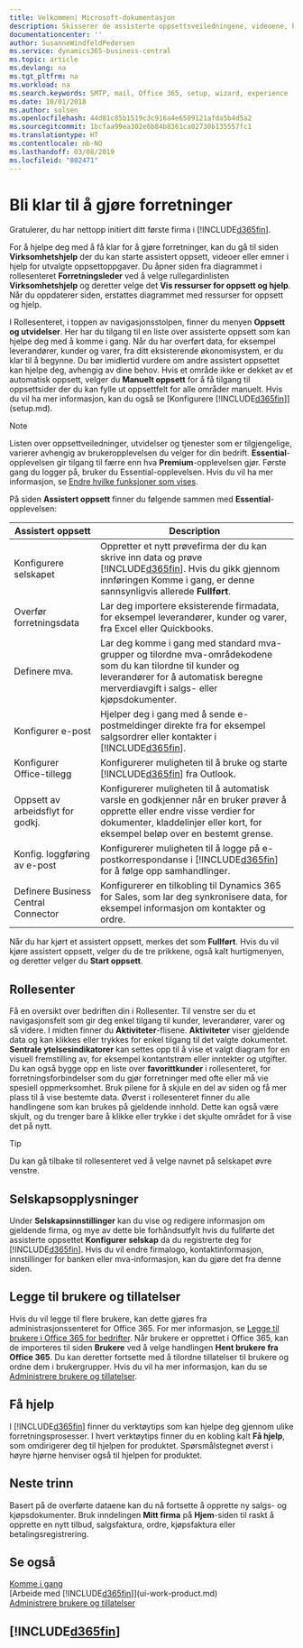 ```yaml
---
title: Velkommen| Microsoft-dokumentasjon
description: Skisserer de assisterte oppsettsveiledningene, videoene, hjelpeemnene og sidene og sidene du bruker til å bli klar til å gjøre forretninger i Business Central.
documentationcenter: ''
author: SusanneWindfeldPedersen
ms.service: dynamics365-business-central
ms.topic: article
ms.devlang: na
ms.tgt_pltfrm: na
ms.workload: na
ms.search.keywords: SMTP, mail, Office 365, setup, wizard, experience
ms.date: 10/01/2018
ms.author: solsen
ms.openlocfilehash: 44d81c85b1519c3c916a4e6509121afda5b4d5a2
ms.sourcegitcommit: 1bcfaa99ea302e6b84b8361ca02730b135557fc1
ms.translationtype: HT
ms.contentlocale: nb-NO
ms.lasthandoff: 03/08/2019
ms.locfileid: "802471"
---
```

# <a name="getting-ready-for-doing-business"></a>Bli klar til å gjøre forretninger
Gratulerer, du har nettopp initiert ditt første firma i [!INCLUDE[d365fin](includes/d365fin_md.md)].

For å hjelpe deg med å få klar for å gjøre forretninger, kan du gå til siden **Virksomhetshjelp** der du kan starte assistert oppsett, videoer eller emner i hjelp for utvalgte oppsettoppgaver. Du åpner siden fra diagrammet i rollesenteret **Forretningsleder** ved å velge rullegardinlisten **Virksomhetshjelp** og deretter velge det **Vis ressurser for oppsett og hjelp**. Når du oppdaterer siden, erstattes diagrammet med ressurser for oppsett og hjelp.

I Rollesenteret, i toppen av navigasjonsstolpen, finner du menyen **Oppsett og utvidelser**. Her har du tilgang til en liste over assisterte oppsett som kan hjelpe deg med å komme i gang. Når du har overført data, for eksempel leverandører, kunder og varer, fra ditt eksisterende økonomisystem, er du klar til å begynne. Du bør imidlertid vurdere om andre assistert oppsettet kan hjelpe deg, avhengig av dine behov. Hvis et område ikke er dekket av et automatisk oppsett, velger du **Manuelt oppsett** for å få tilgang til oppsettsider der du kan fylle ut oppsettfelt for alle områder manuelt. Hvis du vil ha mer informasjon, kan du også se [Konfigurere [!INCLUDE[d365fin](includes/d365fin_md.md)]](setup.md).

> [!NOTE]  
>   Listen over oppsettveiledninger, utvidelser og tjenester som er tilgjengelige, varierer avhengig av brukeropplevelsen du velger for din bedrift. **Essential**-opplevelsen gir tilgang til færre enn hva **Premium**-opplevelsen gjør. Første gang du logger på, bruker du Essential-opplevelsen. Hvis du vil ha mer informasjon, se [Endre hvilke funksjoner som vises](ui-experiences.md).

På siden **Assistert oppsett** finner du følgende sammen med **Essential**-opplevelsen:

| Assistert oppsett | Description |
| --- | --- |
| Konfigurere selskapet |Oppretter et nytt prøvefirma der du kan skrive inn data og prøve [!INCLUDE[d365fin](includes/d365fin_md.md)]. Hvis du gikk gjennom innføringen Komme i gang, er denne sannsynligvis allerede **Fullført**. |
| Overfør forretningsdata |Lar deg importere eksisterende firmadata, for eksempel leverandører, kunder og varer, fra Excel eller Quickbooks. |
| Definere mva. |Lar deg komme i gang med standard mva-grupper og tilordne mva-områdekodene som du kan tilordne til kunder og leverandører for å automatisk beregne merverdiavgift i salgs- eller kjøpsdokumenter. |
| Konfigurer e-post |Hjelper deg i gang med å sende e-postmeldinger direkte fra for eksempel salgsordrer eller kontakter i [!INCLUDE[d365fin](includes/d365fin_md.md)]. |
| Konfigurer Office-tillegg |Konfigurerer muligheten til å bruke og starte [!INCLUDE[d365fin](includes/d365fin_md.md)] fra Outlook. |
| Oppsett av arbeidsflyt for godkj. |Konfigurerer muligheten til å automatisk varsle en godkjenner når en bruker prøver å opprette eller endre visse verdier for dokumenter, kladdelinjer eller kort, for eksempel beløp over en bestemt grense. |
| Konfig. loggføring av e-post |Konfigurerer muligheten til å logge på e-postkorrespondanse i [!INCLUDE[d365fin](includes/d365fin_md.md)] for å følge opp samhandlinger. |
| Definere Business Central Connector |Konfigurerer en tilkobling til Dynamics 365 for Sales, som lar deg synkronisere data, for eksempel informasjon om kontakter og ordre. |

Når du har kjørt et assistert oppsett, merkes det som **Fullført**. Hvis du vil kjøre assistert oppsett, velger du de tre prikkene, også kalt hurtigmenyen, og deretter velger du **Start oppsett**.

## <a name="role-center"></a>Rollesenter
Få en oversikt over bedriften din i Rollesenter. Til venstre ser du et navigasjonsfelt som gir deg enkel tilgang til kunder, leverandører, varer og så videre. I midten finner du **Aktiviteter**-flisene. **Aktiviteter** viser gjeldende data og kan klikkes eller trykkes for enkel tilgang til det valgte dokumentet. **Sentrale ytelsesindikatorer** kan settes opp til å vise et valgt diagram for en visuell fremstilling av, for eksempel kontantstrøm eller inntekter og utgifter. Du kan også bygge opp en liste over **favorittkunder** i rollesenteret, for forretningsforbindelser som du gjør forretninger med ofte eller må vie spesiell oppmerksomhet.
Bruk pilene for å skjule en del av siden og få mer plass til å vise bestemte data. Øverst i rollesenteret finner du alle handlingene som kan brukes på gjeldende innhold. Dette kan også være skjult, og du trenger bare å klikke eller trykke i det skjulte området for å vise det på nytt.

> [!TIP]  
> Du kan gå tilbake til rollesenteret ved å velge navnet på selskapet øvre venstre.

## <a name="company-information"></a>Selskapsopplysninger
Under **Selskapsinnstillinger** kan du vise og redigere informasjon om gjeldende firma, og mye av dette ble forhåndsutfylt hvis du fullførte det assisterte oppsettet **Konfigurer selskap** da du registrerte deg for [!INCLUDE[d365fin](includes/d365fin_md.md)]. Hvis du vil endre firmalogo, kontaktinformasjon, innstillinger for banken eller mva-informasjon, kan du gjøre det fra denne siden.    

## <a name="adding-users-and-permissions"></a>Legge til brukere og tillatelser
Hvis du vil legge til flere brukere, kan dette gjøres fra administrasjonssenteret for Office 365. For mer informasjon, se [Legge til brukere i Office 365 for bedrifter](https://support.office.com/en-us/article/Add-users-to-Office-365-for-business-435ccec3-09dd-4587-9ebd-2f3cad6bc2bc). Når brukere er opprettet i Office 365, kan de importeres til siden **Brukere** ved å velge handlingen **Hent brukere fra Office 365**. Du kan deretter fortsette med å tilordne tillatelser til brukere og ordne dem i brukergrupper. Hvis du vil ha mer informasjon, kan du se [Administrere brukere og tillatelser](ui-how-users-permissions.md).  

## <a name="getting-help"></a>Få hjelp
I [!INCLUDE[d365fin](includes/d365fin_md.md)] finner du verktøytips som kan hjelpe deg gjennom ulike forretningsprosesser. I hvert verktøytips finner du en kobling kalt **Få hjelp**, som omdirigerer deg til hjelpen for produktet. Spørsmålstegnet øverst i høyre hjørne henviser også til hjelpen for produktet.

## <a name="next-steps"></a>Neste trinn
Basert på de overførte dataene kan du nå fortsette å opprette ny salgs- og kjøpsdokumenter. Bruk inndelingen **Mitt firma** på **Hjem**-siden til raskt å opprette en nytt tilbud, salgsfaktura, ordre, kjøpsfaktura eller betalingsregistrering.

## <a name="see-also"></a>Se også
[Komme i gang](product-get-started.md)  
[Arbeide med [!INCLUDE[d365fin](includes/d365fin_md.md)]](ui-work-product.md)  
[Administrere brukere og tillatelser](ui-how-users-permissions.md)

## [!INCLUDE[d365fin](includes/free_trial_md.md)]  
 
